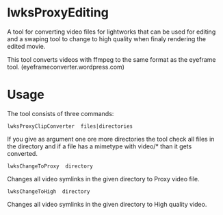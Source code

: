 lwksProxyEditing
================
A tool for converting video files for lightworks that can be used for editing and a swaping tool to change to high quality when finaly rendering the edited movie.

This tool converts videos with ffmpeg to the same format as the eyeframe tool. (eyeframeconverter.wordpress.com)

Usage
===============

The tool consists of three commands:

`lwksProxyClipConverter  files|directories`

If you give as argument one ore more directories the tool check all files in the directory and if a file has a mimetype with video/* than it gets converted.

`lwksChangeToProxy  directory`

Changes all video symlinks in the given directory to Proxy video file. 

`lwksChangeToHigh  directory`

Changes all video symlinks in the given directory to High quality video. 
